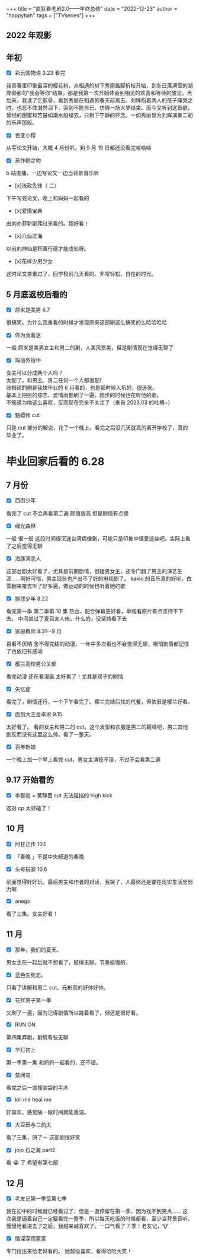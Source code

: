+++
title = "疯狂看老剧2.0——年终总结"
date = "2022-12-23"
author = "happyhah"
tags = ["TVseries"]
+++

## 2022 年观影

## 年初

- [x] 彩云国物语 3.23 看完

我青春里印象最深的樱花粉，从相遇的树下秀丽踮脚折枝开始，到冬日落满雪的湖岸旁那句“我会等你”结束。那是我第一次开始体会到相见的欢喜和等待的酸涩。再后来，我读了乞骸骨，看到秀丽在相遇的春天前离去、刘辉抱着两人的孩子痛哭之时，也忍不住潸然泪下，哭到不能自已，仿佛一场大梦结束。而今又听到这首歌，曾经的甜蜜和苦楚如潮水般褪去，只剩下宁静的怀念。一如秀丽曾为刘辉演奏二胡的乐声那般。

- [x] 百变小樱

从写论文开始，大概 4 月份叭，到 9 月 19 日都还没看完哈哈哈

- [x] 恶作剧之吻

b 站直播，一边写论文一边当背景音乐听

- [x]法政先锋（ 二）

下午写完论文，晚上和妈妈一起看的

- [x]爱情宝典

由刘亦菲新剧爬过来看的。超好看！

- [x]八仙过海

以前的神仙是积善行德才能成仙呀。

- [x]花样少男少女

这时论文查重过了，回学校前几天看的。非常轻松、自在的时光。

## 5 月底返校后看的

- [x] 原来是美男 6.7

很搞笑。为什么我重看的时候才发现原来这部剧这么搞笑的么哈哈哈哈

- [x] 你为我着迷

一般 原来是美男女主和男二的剧，人美风景美，但是剧情现在觉得无聊了

- [x] 玛丽外宿中

女主可以分成两个人吗？<br>
太配了。和男主、男二任何一个人都很配!<br>
张根硕的剧是我快毕业的 6 月看的，也是那时候入坑的，很迷张。<br>
基本上把张的综艺、爱情雨都刷了一遍，跑步的时候也在听他的歌。<br>
不知道为啥这么喜欢，反而现在完全不关注了（来自 2023.03 的吐槽~）

- [x] 甄嬛传 cut

只是 cut 部分的解说，花了一个晚上。看完之后没几天就真的离开学校了，真的毕业了。<br>

# 毕业回家后看的 6.28

## 7 月份

- [x] 西街少年

看完了 cut 不会再看第二遍 颜值很高 但是剧情有点傻

- [x] 绿光森林

一般 很一般
这段时间很沉迷台湾偶像剧，可能只是印象中很爱这些吧，实际上看了之后觉得无聊

- [x] 海豚湾恋人

这部台剧太好看了，尤其是前期剧情，很磕男女主，还专门翻了男主的演艺生涯……啊好可惜，男主现状也产出不了好的电视剧了。
kakio 的音乐真的好听，白雪翻来覆去听了好多遍，做运动的时候也听着她的歌

- [x] 排球少年 8.22

看完第一季 第二季第 10 集
热血，配合弹幕更好看，单纯看原片有点坚持不下去。
中间尝试了夏目友人帐，什么的，没坚持看下去

- [x] 家庭教师 8.31--9 月

百看不厌呐 舍不得完结的动漫，一年中多次看也不会觉得无聊，哪怕剧情都记住了也依旧有感动

- [x] 樱兰高校男公关部

看完动漫 还在看漫画 太好看了！尤其是双子的剧情

- [x] 失忆症

看完了，剧情还行，一个下午看完了。樱兰完结后找的代餐，但依旧是樱兰好看。

- [x] 面包大王金卓求 9.15

太好看了。
看的女主和男二的 cut。这个发型和衣服是男二的巅峰吧，男二其他剧反而没有这里这么帅。看了一整天。

- [x] 百年新娘

一个晚上加一个早上看完 cut，男女主演技不错，不过不会看第二遍

## 9.17 开始看的

- [x] 李智勋 × 黄静茵 cut 无法阻挡的 high kick

这对 cp 太好磕了！

## 10 月

- [x] 阿甘正传 10.1

- [x] 「春晚 」不是中央频道的春晚
- [x] 头号玩家 10.6

前面觉得好好玩，最后男主和作者的对话，我哭了，人最终还是要在现实生活里努力啊

- [x] anego

看了三集。女主好看！

## 11 月

- [x] 那年，我们的夏天。

男女主在一起后就不想看了，腻得无聊。节奏挺慢的。

- [x] 蓝色生死恋。

只看了讲解和男二 cut。元彬真的好帅好帅。

- [x] 花样男子第一季

又刷了一遍，因为记得剧情所以跳着看了，但还是很好看。

- [x] RUN ON

第四集弃剧，剧情有些无聊

- [x] 华灯初上

第一季第一集 和妈妈一起看的，还不错。

- [x] 禁闭岛

看完之后一直搜脑袋的手术

- [x] kill me heal me

好喜欢，感觉隔一段时间就能重温。

- [x] 大豆田与三前夫

看了三集，鸽了～ 这部剧很好笑

- [x] jojo 石之海 part2

看 😭 了 希望有第七部

## 12 月

- [x] 老友记第一季至第七季

我在初中的时候就已经看过了，但是一直停留在第一季，因为找不到笑点……
这次我是逼着自己一定要看完一整季，所以每天吃饭的时候都看，至少当背景音听。
慢慢地看进去了之后，我越来越喜欢了。一口气看了 7 季！老友记，🐮

- [x] 情深深雨蒙蒙

专门找出来给老妈看的。
她超级喜欢，看得哈哈大笑！
